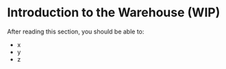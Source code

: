 # Introduction to the Warehouse (WIP)
After reading this section, you should be able to:
* x
* y
* z
